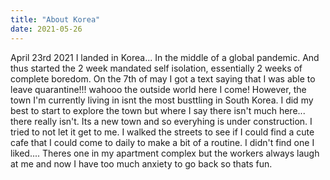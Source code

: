 ```yaml
---
title: "About Korea"
date: 2021-05-26
---
```

April 23rd 2021 I landed in Korea... In the middle of a global pandemic. 
And thus started the 2 week mandated self isolation, essentially 2 weeks of complete boredom.
On the 7th of may I got a text saying that I was able to leave quarantine!!! wahooo the outside world here I come!
However, the town I'm currently living in isnt the most busttling in South Korea.
I did my best to start to explore the town but where I say there isn't much here... there really isn't.
Its a new town and so everyhing is under construction.
I tried to not let it get to me. I walked the streets to see if I could find a cute cafe that I could come to daily to make a bit of a routine.
I didn't find one I liked.... Theres one in my apartment complex but the workers always laugh at me and now I have too much anxiety to go back so thats fun.
